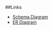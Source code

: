##Links
- [Schema Diagram](https://andpad-dev.esa.io/posts/10445#Sequence%20Diagram%20(%20Overall%20Overview%20))
- [ER Diagram](https://andpad-dev.esa.io/posts/10445#ER%20Database%20Diagram)
